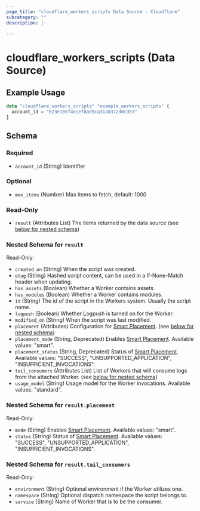 ```yaml
---
page_title: "cloudflare_workers_scripts Data Source - Cloudflare"
subcategory: ""
description: |-
  
---
```


# cloudflare_workers_scripts (Data Source)



## Example Usage

```terraform
data "cloudflare_workers_scripts" "example_workers_scripts" {
  account_id = "023e105f4ecef8ad9ca31a8372d0c353"
}
```

<!-- schema generated by tfplugindocs -->
## Schema

### Required

- `account_id` (String) Identifier

### Optional

- `max_items` (Number) Max items to fetch, default: 1000

### Read-Only

- `result` (Attributes List) The items returned by the data source (see [below for nested schema](#nestedatt--result))

<a id="nestedatt--result"></a>
### Nested Schema for `result`

Read-Only:

- `created_on` (String) When the script was created.
- `etag` (String) Hashed script content, can be used in a If-None-Match header when updating.
- `has_assets` (Boolean) Whether a Worker contains assets.
- `has_modules` (Boolean) Whether a Worker contains modules.
- `id` (String) The id of the script in the Workers system. Usually the script name.
- `logpush` (Boolean) Whether Logpush is turned on for the Worker.
- `modified_on` (String) When the script was last modified.
- `placement` (Attributes) Configuration for [Smart Placement](https://developers.cloudflare.com/workers/configuration/smart-placement). (see [below for nested schema](#nestedatt--result--placement))
- `placement_mode` (String, Deprecated) Enables [Smart Placement](https://developers.cloudflare.com/workers/configuration/smart-placement).
Available values: "smart".
- `placement_status` (String, Deprecated) Status of [Smart Placement](https://developers.cloudflare.com/workers/configuration/smart-placement).
Available values: "SUCCESS", "UNSUPPORTED_APPLICATION", "INSUFFICIENT_INVOCATIONS".
- `tail_consumers` (Attributes List) List of Workers that will consume logs from the attached Worker. (see [below for nested schema](#nestedatt--result--tail_consumers))
- `usage_model` (String) Usage model for the Worker invocations.
Available values: "standard".

<a id="nestedatt--result--placement"></a>
### Nested Schema for `result.placement`

Read-Only:

- `mode` (String) Enables [Smart Placement](https://developers.cloudflare.com/workers/configuration/smart-placement).
Available values: "smart".
- `status` (String) Status of [Smart Placement](https://developers.cloudflare.com/workers/configuration/smart-placement).
Available values: "SUCCESS", "UNSUPPORTED_APPLICATION", "INSUFFICIENT_INVOCATIONS".


<a id="nestedatt--result--tail_consumers"></a>
### Nested Schema for `result.tail_consumers`

Read-Only:

- `environment` (String) Optional environment if the Worker utilizes one.
- `namespace` (String) Optional dispatch namespace the script belongs to.
- `service` (String) Name of Worker that is to be the consumer.


